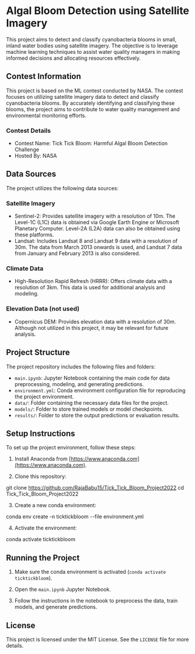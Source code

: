 # Algal Bloom Detection using Satellite Imagery

This project aims to detect and classify cyanobacteria blooms in small, inland water bodies using satellite imagery. The objective is to leverage machine learning techniques to assist water quality managers in making informed decisions and allocating resources effectively.

## Contest Information

This project is based on the ML contest conducted by NASA. The contest focuses on utilizing satellite imagery data to detect and classify cyanobacteria blooms. By accurately identifying and classifying these blooms, the project aims to contribute to water quality management and environmental monitoring efforts.

### Contest Details

- Contest Name: Tick Tick Bloom: Harmful Algal Bloom Detection Challenge
- Hosted By: NASA

## Data Sources

The project utilizes the following data sources:

### Satellite Imagery

- Sentinel-2: Provides satellite imagery with a resolution of 10m. The Level-1C (L1C) data is obtained via Google Earth Engine or Microsoft Planetary Computer. Level-2A (L2A) data can also be obtained using these platforms.
- Landsat: Includes Landsat 8 and Landsat 9 data with a resolution of 30m. The data from March 2013 onwards is used, and Landsat 7 data from January and February 2013 is also considered.

### Climate Data

- High-Resolution Rapid Refresh (HRRR): Offers climate data with a resolution of 3km. This data is used for additional analysis and modeling.

### Elevation Data (not used)

- Copernicus DEM: Provides elevation data with a resolution of 30m. Although not utilized in this project, it may be relevant for future analysis.

## Project Structure

The project repository includes the following files and folders:

- `main.ipynb`: Jupyter Notebook containing the main code for data preprocessing, modeling, and generating predictions.
- `environment.yml`: Conda environment configuration file for reproducing the project environment.
- `data/`: Folder containing the necessary data files for the project.
- `models/`: Folder to store trained models or model checkpoints.
- `results/`: Folder to store the output predictions or evaluation results.

## Setup Instructions

To set up the project environment, follow these steps:

1. Install Anaconda from [https://www.anaconda.com](https://www.anaconda.com).

2. Clone this repository:

git clone <https://github.com/RajaBabu15/Tick_Tick_Bloom_Project2022>
cd Tick_Tick_Bloom_Project2022

3. Create a new conda environment:

conda env create -n ticktickbloom --file environment.yml

4. Activate the environment:

conda activate ticktickbloom


## Running the Project

1. Make sure the conda environment is activated (`conda activate ticktickbloom`).

2. Open the `main.ipynb` Jupyter Notebook.

3. Follow the instructions in the notebook to preprocess the data, train models, and generate predictions.

## License

This project is licensed under the MIT License. See the `LICENSE` file for more details.

